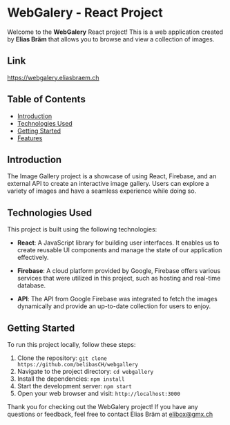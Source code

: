 # WebGalery - React Project

Welcome to the **WebGalery** React project! This is a web application created by **Elias Bräm** that allows you to browse and view a collection of images.

## Link
https://webgalery.eliasbraem.ch

## Table of Contents

- [Introduction](#introduction)
- [Technologies Used](#technologies-used)
- [Getting Started](#getting-started)
- [Features](#features)

## Introduction

The Image Gallery project is a showcase of using React, Firebase, and an external API to create an interactive image gallery. Users can explore a variety of images and have a seamless experience while doing so.

## Technologies Used

This project is built using the following technologies:

- **React**: A JavaScript library for building user interfaces. It enables us to create reusable UI components and manage the state of our application effectively.

- **Firebase**: A cloud platform provided by Google, Firebase offers various services that were utilized in this project, such as hosting and real-time database.

- **API**: The API from Google Firebase was integrated to fetch the images dynamically and provide an up-to-date collection for users to enjoy.

## Getting Started

To run this project locally, follow these steps:

1. Clone the repository: `git clone https://github.com/belibasCH/webgallery`
2. Navigate to the project directory: `cd webgallery`
3. Install the dependencies: `npm install`
4. Start the development server: `npm start`
5. Open your web browser and visit: `http://localhost:3000`

Thank you for checking out the WebGalery project! If you have any questions or feedback, feel free to contact Elias Bräm at elibox@gmx.ch
